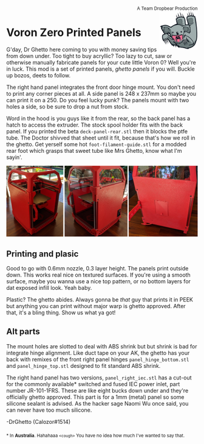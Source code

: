 
<div style="text-align: right"><sub>A Team Dropbear Production</sub></div>
<img align="right" width="100" height="100" src="images/db.png">

# Voron Zero Printed Panels

G'day, Dr Ghetto here coming to you with money saving tips from down under. Too tight to buy acryllic? Too lazy to cut, saw or otherwise manually fabricate panels for your cute little Voron 0? Well you're in luck. This mod is a set of printed panels, _ghetto panels_ if you will. Buckle up bozos, deets to follow.

The right hand panel integrates the front door hinge mount. You don't need to print any corner pieces at all. A side panel is 248 x 237mm so  maybe you can print it on a 250. Do you feel lucky punk? The panels mount with two holes a side, so be sure to drop a nut from stock.

Word in the hood is you guys like it from the rear, so the back panel has a hatch to access the extruder. The stock spool holder fits with the back panel. If you printed the beta ```deck-panel-rear.stl``` then it blocks the ptfe tube. The Doctor shivved that sheet until it fit, because that's how we roll in the ghetto. Get yerself some hot ```foot-filament-guide.stl``` for a modded rear foot which grasps that sweet tube like Mrs Ghetto, know what I'm sayin'.

![You know you want it](images/ghettopanels.jpg)

## Printing and plasic

Good to go with 0.6mm nozzle, 0.3 layer height. The panels print outside down. This works real nice on textured surfaces. If you're using a smooth surface, maybe you wanna use a nice top pattern, or no bottom layers for dat exposed infill look. Yeah baby.

Plastic? The ghetto abides. Always gonna be _that_ guy that prints it in PEEK but anything you can print without major warp is ghetto approved. After that, it's a bling thing. Show us what ya got!

## Alt parts

The mount holes are slotted to deal with ABS shrink but but shrink is bad for integrate hinge alignment. Like duct tape on your AK, the ghetto has your back with remixes of the front right panel hinges ```panel_hinge_bottom.stl``` and ```panel_hinge_top.stl``` designed to fit standard ABS shrink. 

The right hand panel has two versions, ```panel_right_iec.stl``` has a cut-out for the commonly available\* switched and fused IEC power inlet, part number JR-101-1FRS. These are like eight bucks down under and they're officially ghetto approved. This part is for a 1mm (metal) panel so some silicone sealant is advised. As the hacker sage Naomi Wu once said, you can never have too much silicone. 

-DrGhetto (Calozor#1514)

<sub>\* In **Australia**. Hahahaaa `<cough>` You have no idea how much I've wanted to say that.</sub>
